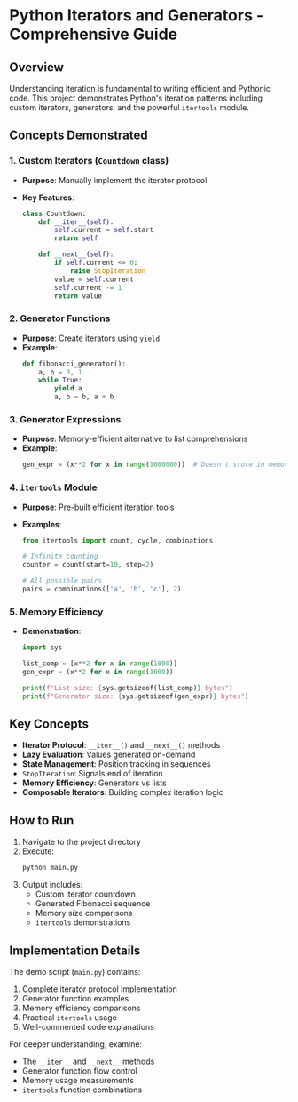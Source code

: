 # Python Iterators and Generators - Comprehensive Guide

## Overview

Understanding iteration is fundamental to writing efficient and Pythonic code. This project demonstrates Python's iteration patterns including custom iterators, generators, and the powerful `itertools` module.

## Concepts Demonstrated

### 1. Custom Iterators (`Countdown` class)

- **Purpose**: Manually implement the iterator protocol
- **Key Features**:

  ```python
  class Countdown:
      def __iter__(self):
          self.current = self.start
          return self

      def __next__(self):
          if self.current <= 0:
              raise StopIteration
          value = self.current
          self.current -= 1
          return value
  ```

### 2. Generator Functions

- **Purpose**: Create iterators using `yield`
- **Example**:
  ```python
  def fibonacci_generator():
      a, b = 0, 1
      while True:
          yield a
          a, b = b, a + b
  ```

### 3. Generator Expressions

- **Purpose**: Memory-efficient alternative to list comprehensions
- **Example**:
  ```python
  gen_expr = (x**2 for x in range(1000000))  # Doesn't store in memory
  ```

### 4. `itertools` Module

- **Purpose**: Pre-built efficient iteration tools
- **Examples**:

  ```python
  from itertools import count, cycle, combinations

  # Infinite counting
  counter = count(start=10, step=2)

  # All possible pairs
  pairs = combinations(['a', 'b', 'c'], 2)
  ```

### 5. Memory Efficiency

- **Demonstration**:

  ```python
  import sys

  list_comp = [x**2 for x in range(1000)]
  gen_expr = (x**2 for x in range(1000))

  print(f"List size: {sys.getsizeof(list_comp)} bytes")
  print(f"Generator size: {sys.getsizeof(gen_expr)} bytes")
  ```

## Key Concepts

- **Iterator Protocol**: `__iter__()` and `__next__()` methods
- **Lazy Evaluation**: Values generated on-demand
- **State Management**: Position tracking in sequences
- `StopIteration`: Signals end of iteration
- **Memory Efficiency**: Generators vs lists
- **Composable Iterators**: Building complex iteration logic

## How to Run

1. Navigate to the project directory
2. Execute:
   ```bash
   python main.py
   ```
3. Output includes:
   - Custom iterator countdown
   - Generated Fibonacci sequence
   - Memory size comparisons
   - `itertools` demonstrations

## Implementation Details

The demo script (`main.py`) contains:

1. Complete iterator protocol implementation
2. Generator function examples
3. Memory efficiency comparisons
4. Practical `itertools` usage
5. Well-commented code explanations

For deeper understanding, examine:

- The `__iter__` and `__next__` methods
- Generator function flow control
- Memory usage measurements
- `itertools` function combinations
